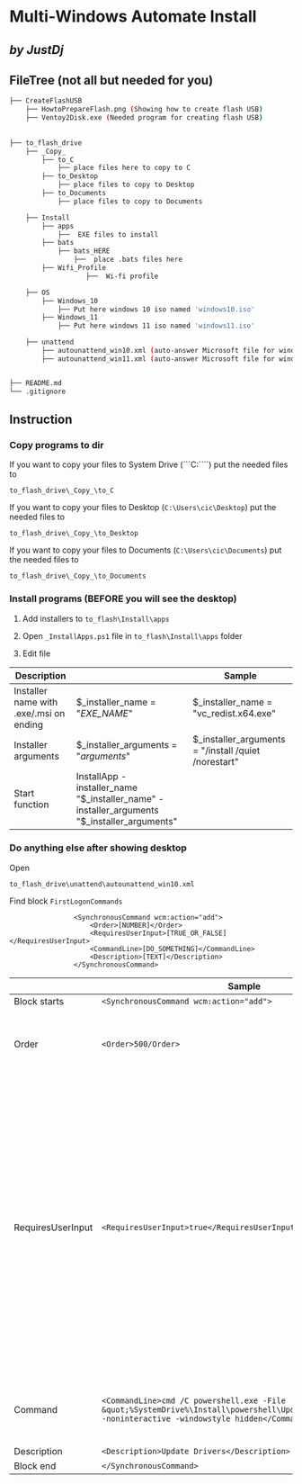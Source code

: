 # Multi-Windows Automate Install
## _by JustDj_

## FileTree (not all but needed for you)

```bash
├── CreateFlashUSB
	├── HowtoPrepareFlash.png (Showing how to create flash USB)
	├── Ventoy2Disk.exe (Needed program for creating flash USB)
	
	
├── to_flash_drive
    ├── _Copy_
        ├── to_C
		    ├── place files here to copy to C
        ├── to_Desktop
			├── place files to copy to Desktop
		├── to_Documents
			├── place files to copy to Documents

    ├── Install
        ├── apps
            ├──  EXE files to install
        ├── bats
			├── bats_HERE
				├──  place .bats files here
        ├── Wifi_Profile
                   ├──  Wi-fi profile

	├── OS
		├── Windows_10
			├── Put here windows 10 iso named 'windows10.iso'
		├── Windows_11	
			├── Put here windows 11 iso named 'windows11.iso'

	├── unattend
		├── autounattend_win10.xml (auto-answer Microsoft file for windows 10 installation)
		├── autounattend_win11.xml (auto-answer Microsoft file for windows 10 installation)


├── README.md
└── .gitignore
```

## Instruction

### Copy programs to dir

If you want to copy your files to System Drive (```C:\````) put the needed files to

```ssh 
to_flash_drive\_Copy_\to_C
```
If you want to copy your files to Desktop (```C:\Users\cic\Desktop```) put the needed files to

```ssh 
to_flash_drive\_Copy_\to_Desktop
```

If you want to copy your files to Documents (```C:\Users\cic\Documents```) put the needed files to

```ssh 
to_flash_drive\_Copy_\to_Documents
```

### Install programs (BEFORE you will see the desktop)

1) Add installers to ```to_flash\Install\apps```

2) Open ```_InstallApps.ps1``` file in ```to_flash\Install\apps``` folder

3) Edit file

|Description                |                         |Sample                         |
|----------------|-----------------------------|-----------------------------|
|Installer name with .exe/.msi on ending|$_installer_name = "_EXE_NAME_"|$_installer_name = "vc_redist.x64.exe"|
|Installer arguments |$_installer_arguments =  "_arguments_"|$_installer_arguments =  "/install /quiet /norestart"|
|Start function|InstallApp -installer_name "$_installer_name" -installer_arguments "$_installer_arguments"||


### Do anything else after showing desktop

Open 
```ssh 
to_flash_drive\unattend\autounattend_win10.xml
```


Find block ```FirstLogonCommands```
```ssh 
                <SynchronousCommand wcm:action="add">
                    <Order>[NUMBER]</Order>
                    <RequiresUserInput>[TRUE_OR_FALSE]</RequiresUserInput>
                    <CommandLine>[DO_SOMETHING]</CommandLine>
                    <Description>[TEXT]</Description>
                </SynchronousCommand>
```



|                |Sample                         |Description                         |
|----------------|-----------------------------|-----------------------------|
|Block starts|`<SynchronousCommand wcm:action="add">`||
|Order|`<Order>500/Order>`|The number must not repeat and bigger than 500|
|RequiresUserInput          |`<RequiresUserInput>true</RequiresUserInput>`| Boolean. `True` - the "Preparing Your Desktop" screen is removed, allowing users to reach the desktop more quickly and provide input. `False` - the desktop does not appear until first logon command is complete, or until two minutes pass
|Command|`<CommandLine>cmd /C powershell.exe -File &quot;%SystemDrive%\Install\powershell\UpdateDrivers.ps1&quot; -noninteractive -windowstyle hidden</CommandLine>` | Put here needed command. `"` must be replaced by `&quot;`
|Description|`<Description>Update Drivers</Description>`| Just text |
|Block end|`</SynchronousCommand>`
